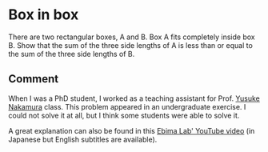 # Box in box

There are two rectangular boxes, A and B.
Box A fits completely inside box B.
Show that the sum of the three side lengths of A is less than or equal to the sum of the three side lengths of B.

## Comment
When I was a PhD student, I worked as a teaching assistant for Prof. [Yusuke Nakamura](https://sites.google.com/site/ynakamuraagmath/home) class.
This problem appeared in an undergraduate exercise. 
I could not solve it at all, but I think some students were able to solve it.

A great explanation can also be found in this [Ebima Lab' YouTube video](https://www.youtube.com/watch?v=8wT7V-Pw6_w) (in Japanese but English subtitles are available).




